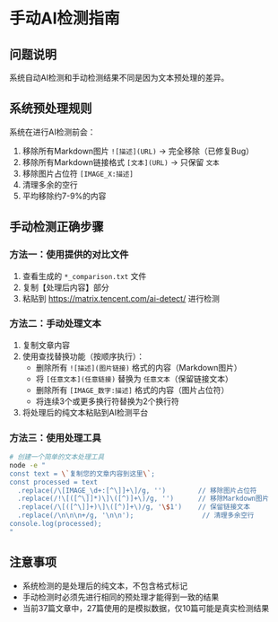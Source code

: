 # 手动AI检测指南

## 问题说明
系统自动AI检测和手动检测结果不同是因为文本预处理的差异。

## 系统预处理规则
系统在进行AI检测前会：
1. 移除所有Markdown图片 `![描述](URL)` → 完全移除（已修复Bug）
2. 移除所有Markdown链接格式 `[文本](URL)` → 只保留 `文本`
3. 移除图片占位符 `[IMAGE_X:描述]`
4. 清理多余的空行
5. 平均移除约7-9%的内容

## 手动检测正确步骤

### 方法一：使用提供的对比文件
1. 查看生成的 `*_comparison.txt` 文件
2. 复制【处理后内容】部分
3. 粘贴到 https://matrix.tencent.com/ai-detect/ 进行检测

### 方法二：手动处理文本
1. 复制文章内容
2. 使用查找替换功能（按顺序执行）：
   - 删除所有 `![描述](图片链接)` 格式的内容（Markdown图片）
   - 将 `[任意文本](任意链接)` 替换为 `任意文本`（保留链接文本）
   - 删除所有 `[IMAGE_数字:描述]` 格式的内容（图片占位符）
   - 将连续3个或更多换行符替换为2个换行符
3. 将处理后的纯文本粘贴到AI检测平台

### 方法三：使用处理工具
```bash
# 创建一个简单的文本处理工具
node -e "
const text = \`复制您的文章内容到这里\`;
const processed = text
  .replace(/\[IMAGE_\d+:[^\]]+\]/g, '')        // 移除图片占位符
  .replace(/!\[([^\]]*)\]\([^)]+\)/g, '')      // 移除Markdown图片
  .replace(/\[([^\]]+)\]\([^)]+\)/g, '\$1')    // 保留链接文本
  .replace(/\n\n\n+/g, '\n\n');                 // 清理多余空行
console.log(processed);
"
```

## 注意事项
- 系统检测的是处理后的纯文本，不包含格式标记
- 手动检测时必须先进行相同的预处理才能得到一致的结果
- 当前37篇文章中，27篇使用的是模拟数据，仅10篇可能是真实检测结果